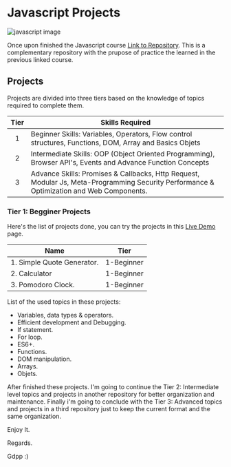 # Javascript Projects

![javascript image](https://northsoft.co/blog/wp-content/uploads/2022/11/image.jpeg)

Once upon finished the Javascript course [Link to Repository](https://github.com/gdpp/javascript). This is a complementary repository with the prupose of practice the learned in the previous linked course.

## Projects

Projects are divided into three tiers based on the knowledge of topics required to complete them.

| Tier | Skills Required                                                                                                                          |
| :--: | ---------------------------------------------------------------------------------------------------------------------------------------- |
|  1   | Beginner Skills: Variables, Operators, Flow control structures, Functions, DOM, Array and Basics Objets                                  |
|  2   | Intermediate Skills: OOP (Object Oriented Programming), Browser API's, Events and Advance Function Concepts                              |
|  3   | Advance Skills: Promises & Callbacks, Http Request, Modular Js, Meta-Programming Security Performance & Optimization and Web Components. |

### Tier 1: Begginer Projects

Here's the list of projects done, you can try the projects in this [Live Demo]() page.

| Name                       | Tier       |
| -------------------------- | ---------- |
| 1. Simple Quote Generator. | 1-Beginner |
| 2. Calculator              | 1-Beginner |
| 3. Pomodoro Clock.         | 1-Beginner |

List of the used topics in these projects:

-   Variables, data types & operators.
-   Efficient development and Debugging.
-   If statement.
-   For loop.
-   ES6+.
-   Functions.
-   DOM manipulation.
-   Arrays.
-   Objets.

After finished these projects. I'm going to continue the Tier 2: Intermediate level topics and projects in another repository for better organization and maintenance. Finally i'm going to conclude with the Tier 3: Advanced topics and projects in a third repository just to keep the current format and the same organization.

Enjoy It.

Regards.

Gdpp :)
